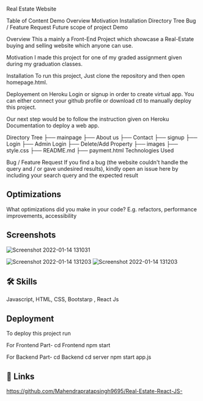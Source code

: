 Real Estate Website


Table of Content
Demo
Overview
Motivation
Installation
Directory Tree
Bug / Feature Request
Future scope of project
Demo
 

Overview
This a mainly a Front-End Project which showcase a Real-Estate buying and selling website which anyone can use.

Motivation
I made this project for one of my graded assignment given during my graduation classes.

Installation
To run this project, Just clone the repository and then open homepage.html.

Deployement on Heroku
Login or signup in order to create virtual app. You can either connect your github profile or download ctl to manually deploy this project.



Our next step would be to follow the instruction given on Heroku Documentation to deploy a web app.

Directory Tree
├── mainpage
├── About us
├── Contact 
├── signup
├── Login 
├── Admin Login
├── Delete/Add Property
├── images 
├── style.css
├── README.md
├── payment.html
Technologies Used
 

Bug / Feature Request
If you find a bug (the website couldn't handle the query and / or gave undesired results), kindly open an issue here by including your search query and the expected result




## Optimizations

What optimizations did you make in your code? E.g. refactors, performance improvements, accessibility


## Screenshots

![Screenshot 2022-01-14 131031](https://user-images.githubusercontent.com/73751516/149469780-4961bf2e-7e5b-4cd5-b0f6-29e1dadb9e5d.jpg)

![Screenshot 2022-01-14 131203](https://user-images.githubusercontent.com/73751516/149469933-b7bdc283-0f73-4ba5-9896-1172042591f0.jpg)
![Screenshot 2022-01-14 131203](https://user-images.githubusercontent.com/73751516/149469941-d4c922cf-369c-4eba-b70f-ec48fb3758ed.jpg)

## 🛠 Skills
Javascript, HTML, CSS, Bootstarp ,
React Js


## Deployment

To deploy this project run

For Frontend Part-
cd Frontend
npm start

For Backend Part-
cd Backend
cd server
npm start app.js



## 🔗 Links
https://github.com/Mahendrapratapsingh9695/Real-Estate-React-JS-


